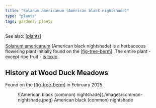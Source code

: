 ```yaml
---
title: "Solanum americanum (American black nightshade)"
type: "plants"
tags: gardens, plants
---
```


See also: [[plants]]

[Solanum americanum](https://en.wikipedia.org/wiki/Solanum_americanum) (American black nightshade) is a herbaceous flowering plant initially found on the [[fig-tree-berm]]. The entire plant - except ripe fruit - [is toxic](https://www.poisonsinfo.health.qld.gov.au/plants-and-mushrooms/blackberry-nightshade-solanum-nigrum-solanum-americanum).

## History at Wood Duck Meadows

Found on the [[fig-tree-berm]] in February 2025

<figure markdown>
![American black (common) nightshade](./images/common-nightshade.jpeg)
<caption>American black (common) nightshade</caption>
</figure>

[//begin]: # "Autogenerated link references for markdown compatibility"
[plants]: plants "Plants"
[fig-tree-berm]: ../fig-tree-berm "Fig tree berm"
[//end]: # "Autogenerated link references"